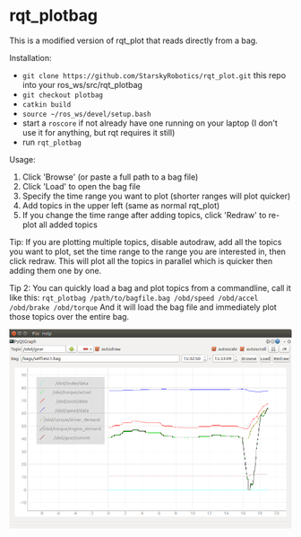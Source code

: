 # rqt_plotbag

This is a modified version of rqt_plot that reads directly from a bag.

Installation:
* `git clone https://github.com/StarskyRobotics/rqt_plot.git` this repo into your ros_ws/src/rqt_plotbag
* `git checkout plotbag`
* `catkin build`
* `source ~/ros_ws/devel/setup.bash`
* start a `roscore` if not already have one running on your laptop (I don't use it for anything, but rqt requires it still)
* run `rqt_plotbag`

Usage:
1. Click 'Browse' (or paste a full path to a bag file)
2. Click 'Load' to open the bag file
3. Specify the time range you want to plot (shorter ranges will plot quicker)
4. Add topics in the upper left (same as normal rqt_plot)
5. If you change the time range after adding topics, click 'Redraw' to re-plot all added topics

Tip:
If you are plotting multiple topics, disable autodraw, add all the topics you want to plot, set the time range to the range you are interested in, then click redraw. 
This will plot all the topics in parallel which is quicker then adding them one by one.

Tip 2:
You can quickly load a bag and plot topics from a commandline, call it like this:
`rqt_plotbag /path/to/bagfile.bag /obd/speed /obd/accel /obd/brake /obd/torque`
And it will load the bag file and immediately plot those topics over the entire bag.

![screenshot](https://raw.githubusercontent.com/StarskyRobotics/rqt_plot/plotbag/image.png)

